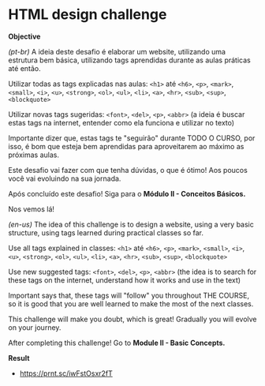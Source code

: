 # HTML design challenge

**Objective**

*(pt-br)*
A ideia deste desafio é elaborar um website, utilizando uma estrutura bem básica, utilizando tags aprendidas durante as aulas práticas até então. 

Utilizar todas as tags explicadas nas aulas: `<h1>` até `<h6>`, `<p>`, `<mark>`, `<small>`, `<i>`, `<u>`, `<strong>`, `<ol>`, `<ul>`, `<li>`, `<a>`, `<hr>`, `<sub>`, `<sup>`, `<blockquote>`

Utilizar novas tags sugeridas: `<font>`, `<del>`, `<p>`, `<abbr>` (a ideia é buscar estas tags na internet, entender como ela funciona e utilizar no texto)

Importante dizer que, estas tags te "seguirão" durante TODO O CURSO, por isso, é bom que esteja bem aprendidas para aproveitarem ao máximo as próximas aulas.

Este desafio vai fazer com que tenha dúvidas, o que é ótimo! Aos poucos você vai evoluindo na sua jornada.

Após concluído este desafio! Siga para o <strong>Módulo II - Conceitos Básicos.</strong>

Nos vemos lá!

*(en-us)*
The idea of this challenge is to design a website, using a very basic structure, using tags learned during practical classes so far. 

Use all tags explained in classes: `<h1>` até `<h6>`, `<p>`, `<mark>`, `<small>`, `<i>`, `<u>`, `<strong>`, `<ol>`, `<ul>`, `<li>`, `<a>`, `<hr>`, `<sub>`, `<sup>`, `<blockquote>`

Use new suggested tags: `<font>`, `<del>`, `<p>`, `<abbr>` (the idea is to search for these tags on the internet, understand how it works and use in the text)

Important says that, these tags will "follow" you throughout THE COURSE, so it is good that you are well learned to make the most of the next classes.

This challenge will make you doubt, which is great! Gradually you will evolve on your journey.

After completing this challenge! Go to <strong>Module II - Basic Concepts.</strong>

**Result**
- https://prnt.sc/iwFstOsxr2fT
